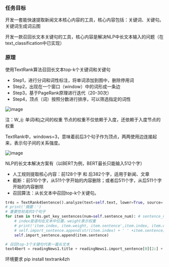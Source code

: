 ### 任务目标

开发一套能快速提取新闻文本核心内容的工具，核心内容包括：关键词、关键句。关键词生成词云图

开发一款召回长文本关键句的工具，核心内容是解决NLP中长文本输入的问题（在text_classification中已实现）

### 原理
使用TextRank算法召回长文本top-k个关键词和关键句

* Step1，进行分词和词性标注，将单词添加到图中，删除停用词
* Step2，出现在一个窗口（window）中的词形成一条边
* Step3，基于PageRank原理进行迭代（20-30次）
* Step4，顶点（词）按照分数进行排序，可以筛选指定的词性

![image](https://user-images.githubusercontent.com/68730894/115322192-0e3f0e80-a1b8-11eb-9919-a2bd6b5a5688.png)

注：W_ij: 单词i和j之间的权重
节点的权重不仅依赖于入度，还依赖于入度节点的权重

TextRank中，windows=3，意味着前后3个句子作为顶点，两两使用边连接起来，表示句子间的关系强度。

![image](https://user-images.githubusercontent.com/68730894/115322208-18f9a380-a1b8-11eb-9ece-5f84c22edf15.png)

NLP的长文本解决方案有（以BERT为例，BERT最长只能输入512个字）
* 人工规则提取核心内容：前128个字 和 后382个字，适用于新闻、文章
* 截断：前510个字，从511个字开始的内容删除；或者后511个字，从后511个字开始的内容删除
* 召回算法：从长文本中召回top-k个关键句。

```python 
tr4s = TextRank4Sentence().analyze(text=self.text, lower=True, source='all_filters')
# print('摘要：')
# 重要性较高的3个句子
for item in tr4s.get_key_sentences(num=self.sentence_num): # sentence_num是生成关键句的个数
    # index是语句在文本中位置，weight表示权重
    # print('item.index, item.weight, item.sentence',item.index, item.weight, item.sentence)
    # self.import_sentence.append(str(item.index) + ' ' +item.sentence)
    self.import_sentence.append(item.sentence)

# 召回top-3个关键句代表一篇长文本
text4bert = readingNews1.title + readingNews1.import_sentence[0][2:] + readingNews1.import_sentence[1][2:] + readingNews1.import_sentence[2][2:]

```

环境要求
pip install textrank4zh

